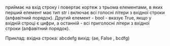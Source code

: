 приймає на вхід строку і повертає кортеж з трьома елементами, в яких перший елемент має тип str і включає всі голосні літери з вхідної строки  (алфавітний порядок). Другий елемент - bool  - вказує True, якщо у вхідній строці є цифри, а останній - всі приголосні літери з вхідної строки (алфавітний порядок).

Приклад:
вхідна строка: abcdefg
вихід: (ae, False , bcdfg)

